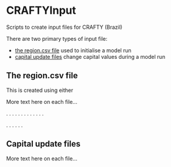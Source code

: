 # CRAFTYInput
Scripts to create input files for CRAFTY (Brazil)

There are two primary types of input file:
- [the region.csv file](https://github.com/jamesdamillington/CRAFTYInput#The-region.csv-file) used to initialise a model run
- [capital update files](https://github.com/jamesdamillington/CRAFTYInput#Capital-update-files) change capital values during a model run 

## The region.csv file
This is created using either 

More text here on each file...

.
.
.
.
.
.
.
.
.
.
.
.
.

.
.
.
.
.
.

## Capital update files

More text here on each file...
